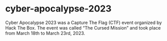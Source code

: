 # cyber-apocalypse-2023
Cyber Apocalypse 2023 was a Capture The Flag (CTF) event organized by Hack The Box. The event was called “The Cursed Mission” and took place from March 18th to March 23rd, 2023.
